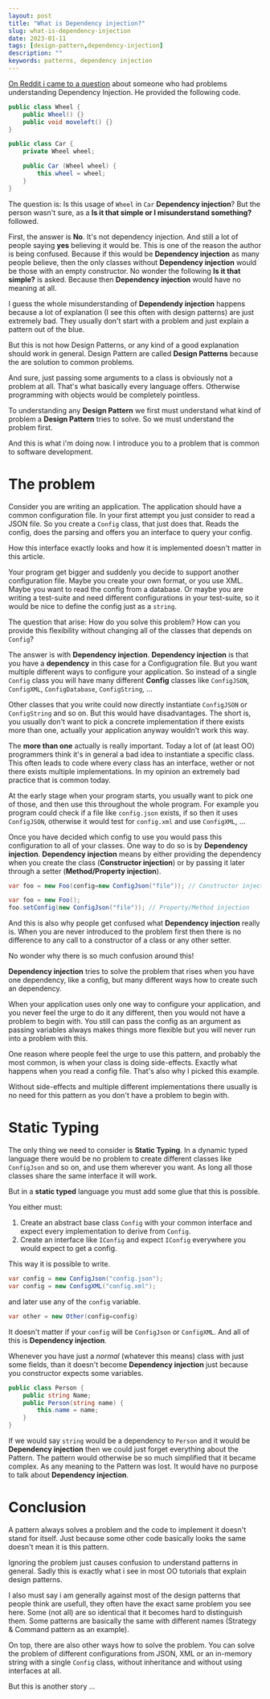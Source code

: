 ```yaml
---
layout: post
title: "What is Dependency injection?"
slug: what-is-dependency-injection
date: 2023-01-11
tags: [design-pattern,dependency-injection]
description: ""
keywords: patterns, dependency injection
---
```


[On Reddit i came to a question](https://www.reddit.com/r/csharp/comments/108unij/quick_question_dependency_injection_is_just/) about someone who had problems understanding
Dependency Injection. He provided the following code.

```csharp
public class Wheel {
    public Wheel() {}
    public void moveleft() {}
}

public class Car {
    private Wheel wheel;

    public Car (Wheel wheel) {
        this.wheel = wheel;
    }
}
```

The question is: Is this usage of `Wheel` in `Car` **Dependency injection**?
But the person wasn't sure, as a **Is it that simple or I misunderstand something?** followed.

First, the answer is **No**. It's not dependency injection. And still a lot of people
saying **yes** believing it would be. This is one of the reason the author is being confused.
Because if this would be **Dependency injection** as many people believe, then the
only classes without **Dependency injection** would be those with an empty constructor.
No wonder the following **Is it that simple?** is asked. Because then **Dependency injection**
would have no meaning at all.

I guess the whole misunderstanding of **Dependendy injection** happens because
a lot of explanation (I see this often with design patterns) are just extremely bad.
They usually don't start with a problem and just explain a pattern out of the blue.

But this is not how Design Patterns, or any kind of a good explanation should work
in general. Design Pattern are called **Design Patterns** because the are solution
to common problems.

And sure, just passing some arguments to a class is obviously not a problem at
all. That's what basically every language offers. Otherwise programming with
objects would be completely pointless.

To understanding any **Design Pattern** we first must understand what kind of
problem a **Design Pattern** tries to solve. So we must understand the
problem first.

And this is what i'm doing now. I introduce you to a problem that is common
to software development.

# The problem

Consider you are writing an application. The application should have a common
configuration file. In your first attempt you just consider to read
a JSON file. So you create a `Config` class, that just does that. Reads the
config, does the parsing and offers you an interface to query your config.

How this interface exactly looks and how it is implemented doesn't matter
in this article.

Your program get bigger and suddenly you decide to support another configuration
file. Maybe you create your own format, or you use XML. Maybe you want to
read the config from a database. Or maybe you are writing a test-suite and
need different configurations in your test-suite, so it would be nice to define
the config just as a `string`.

The question that arise: How do you solve this problem? How can you provide this
flexibility without changing all of the classes that depends on `Config`?

The answer is with **Dependency injection**. **Dependency injection** is that
you have a **dependency** in this case for a Configugration file. But you want
multiple different ways to configure your application. So instead of
a single `Config` class you will have many different **Config** classes like
`ConfigJSON`, `ConfigXML`, `ConfigDatabase`, `ConfigString`, ...

Other classes that you write could now directly instantiate `ConfigJSON` or `ConfigString`
and so on. But this would have disadvantages. The short is, you usually
don't want to pick a concrete implementation if there exists more than one,
actually your application anyway wouldn't work this way.

<div class="info">
The <strong>more than one</strong> actually is really important. Today a lot of (at least
OO) programmers think it's in general a bad idea to instantiate a specific class.
This often leads to code where every class has an interface, wether or not
there exists multiple implementations. In my opinion an extremely bad
practice that is common today.
</div>

At the early stage when your program starts, you usually want to pick
one of those, and then use this throughout the whole program. For example
you program could check if a file like `config.json` exists, if so then
it uses `ConfigJSON`, otherwise it would test for `config.xml` and use
`ConfigXML`, ...

Once you have decided which config to use you would pass this configuration
to all of your classes. One way to do so is by **Dependency injection**. **Dependency injection**
means by either providing the dependency when you create the class (**Constructor injection**)
or by passing it later through a setter (**Method/Property injection**).

```csharp
var foo = new Foo(config=new ConfigJson("file")); // Constructor injection

var foo = new Foo();
foo.setConfig(new ConfigJson("file")); // Property/Method injection
```

And this is also why people get confused what **Dependency injection** really is.
When you are never introduced to the problem first then there is no difference
to any call to a constructor of a class or any other setter.

No wonder why there is so much confusion around this!

**Dependency injection** tries to solve the problem that rises when you have
one dependency, like a config, but many different ways how to create such an
dependency.

When your application uses only one way to configure your application, and
you never feel the urge to do it any different, then you would not have a
problem to begin with. You still can pass the config as an argument as passing
variables always makes things more flexible but you will never run into a problem
with this.

One reason where people feel the urge to use this pattern, and probably the most
common, is when your class is doing side-effects. Exactly what happens when you
read a config file. That's also why I picked this example.

Without side-effects and multiple different implementations there usually
is no need for this pattern as you don't have a problem to begin with.

# Static Typing

The only thing we need to consider is **Static Typing**. In a dynamic typed
language there would be no problem to create different classes like `ConfigJson`
and so on, and use them wherever you want. As long all those classes share the same
interface it will work.

But in a **static typed** language you must add some glue that this is possible.

You either must:

1. Create an abstract base class `Config` with your common interface and expect
   every implementation to derive from `Config`.
2. Create an interface like `IConfig` and expect `IConfig` everywhere you would
   expect to get a config.

This way it is possible to write.

```csharp
var config = new ConfigJson("config.json");
var config = new ConfigXML("config.xml");
```

and later use any of the `config` variable.

```csharp
var other = new Other(config=config)
```

It doesn't matter if your `config` will be `ConfigJson` or `ConfigXML`. And all
of this is **Dependency injection**.

Whenever you have just a *normal* (whatever this means) class with just some fields,
than it doesn't become **Dependency injection** just because you constructor expects
some variables.

```csharp
public class Person {
    public string Name;
    public Person(string name) {
        this.name = name;
    }
}
```

If we would say `string` would be a dependency to `Person` and it would be
**Dependency injection** then we could just forget everything about the Pattern.
The pattern would otherwise be so much simplified that it became complex. As
any meaning to the Pattern was lost. It would have no purpose to talk about
**Dependency injection**.

# Conclusion

A pattern always solves a problem and the code to implement it doesn't stand
for itself. Just because some other code basically looks the same doesn't
mean it is this pattern.

Ignoring the problem just causes confusion to understand patterns in general.
Sadly this is exactly what i see in most OO tutorials that explain design
patterns.

I also must say i am generally against most of the design patterns that people
think are usefull, they often have the exact same problem you see here. Some
(not all) are so identical that it becomes hard to distinguish them. Some
patterns are basically the same with different names (Strategy & Command pattern
as an example).

On top, there are also other ways how to solve the problem. You can solve the problem
of different configurations from JSON, XML or an in-memory string with a single `Config`
class, without inheritance and without using interfaces at all.

But this is another story ...
